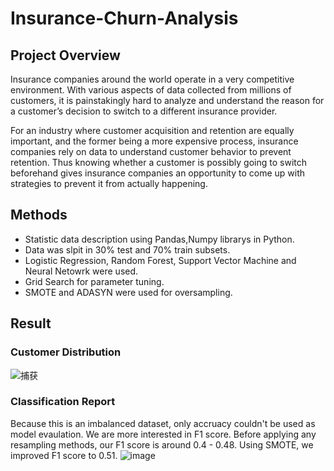 # Insurance-Churn-Analysis
## Project Overview

Insurance companies around the world operate in a very competitive environment. With various aspects of data collected from millions of customers, it is painstakingly hard to analyze and understand the reason for a customer’s decision to switch to a different insurance provider.

For an industry where customer acquisition and retention are equally important, and the former being a more expensive process, insurance companies rely on data to understand customer behavior to prevent retention. Thus knowing whether a customer is possibly going to switch beforehand gives insurance companies an opportunity to come up with strategies to prevent it from actually happening.

## Methods

- Statistic data description using Pandas,Numpy librarys in Python.
- Data was slpit in 30% test and 70% train subsets.
- Logistic Regression, Random Forest, Support Vector Machine and Neural Netowrk were used.
- Grid Search for parameter tuning.
- SMOTE and ADASYN were used for oversampling.

## Result
### Customer Distribution
![捕获](https://user-images.githubusercontent.com/72762392/102912991-1d9d8d80-444c-11eb-8a9a-b94377e127ca.JPG)

### Classification Report
Because this is an imbalanced dataset, only accruacy couldn't be used as model evaulation. We are more interested in F1 score.
Before applying any resampling methods, our F1 score is around 0.4 - 0.48.
Using SMOTE, we improved F1 score to 0.51.
![image](https://user-images.githubusercontent.com/72762392/102917190-bd5e1a00-4452-11eb-9b20-dcaece4d67df.png)

